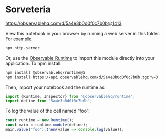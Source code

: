 # Sorveteria

https://observablehq.com/d/5a4e3b0d0f0c7b0b@1413

View this notebook in your browser by running a web server in this folder. For
example:

~~~sh
npx http-server
~~~

Or, use the [Observable Runtime](https://github.com/observablehq/runtime) to
import this module directly into your application. To npm install:

~~~sh
npm install @observablehq/runtime@5
npm install https://api.observablehq.com/d/5a4e3b0d0f0c7b0b.tgz?v=3
~~~

Then, import your notebook and the runtime as:

~~~js
import {Runtime, Inspector} from "@observablehq/runtime";
import define from "5a4e3b0d0f0c7b0b";
~~~

To log the value of the cell named “foo”:

~~~js
const runtime = new Runtime();
const main = runtime.module(define);
main.value("foo").then(value => console.log(value));
~~~
